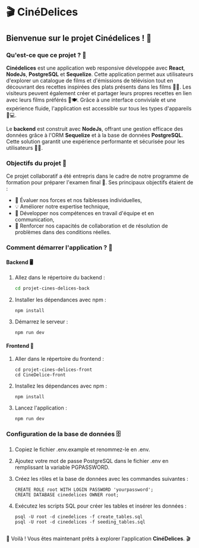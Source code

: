 # 🎬 CinéDelices

## Bienvenue sur le projet Cinédelices ! 🎉

### Qu'est-ce que ce projet ? 🤔

**Cinédelices** est une application web responsive développée avec **React**, **NodeJs**, **PostgreSQL** et **Sequelize**. Cette application permet aux utilisateurs d'explorer un catalogue de films et d'émissions de télévision tout en découvrant des recettes inspirées des plats présents dans les films 🍿🍔. Les visiteurs peuvent également créer et partager leurs propres recettes en lien avec leurs films préférés 🎥🍽️. Grâce à une interface conviviale et une expérience fluide, l'application est accessible sur tous les types d'appareils 📱💻.

Le **backend** est construit avec **NodeJs**, offrant une gestion efficace des données grâce à l'ORM **Sequelize** et à la base de données **PostgreSQL**. Cette solution garantit une expérience performante et sécurisée pour les utilisateurs 🔐🚀.

### Objectifs du projet 🎯

Ce projet collaboratif a été entrepris dans le cadre de notre programme de formation pour préparer l'examen final 📝. Ses principaux objectifs étaient de :  
- 🚀 Évaluer nos forces et nos faiblesses individuelles,
- 💡 Améliorer notre expertise technique,
- 🤝 Développer nos compétences en travail d'équipe et en communication,
- 🔧 Renforcer nos capacités de collaboration et de résolution de problèmes dans des conditions réelles.

### Comment démarrer l'application ? 🚀

#### Backend 🖥️

1. Allez dans le répertoire du backend :

   ```bash
   cd projet-cines-delices-back


2. Installer les dépendances avec npm :

    ```
    npm install

3. Démarrez le serveur : 

    ```
    npm run dev

#### Frontend 🎨

1. Aller dans le répertoire du frontend : 

    ```
    cd projet-cines-delices-front
    cd CineDelice-front
2. Installez les dépendances avec npm :

    ```
    npm install
3. Lancez l'application :

    ```
    npm run dev

### Configuration de la base de données 🗄️

1. Copiez le fichier .env.example et renommez-le en .env.

2. Ajoutez votre mot de passe PostgreSQL dans le fichier .env en remplissant la variable PGPASSWORD.

3. Créez les rôles et la base de données avec les commandes suivantes :
    ```
    CREATE ROLE root WITH LOGIN PASSWORD 'yourpassword';
    CREATE DATABASE cinedelices OWNER root;

4. Exécutez les scripts SQL pour créer les tables et insérer les données :

    ```
    psql -U root -d cinedelices -f create_tables.sql
    psql -U root -d cinedelices -f seeding_tables.sql


🎉 Voilà ! Vous êtes maintenant prêts à explorer l'application **CinéDelices**. 🎬


